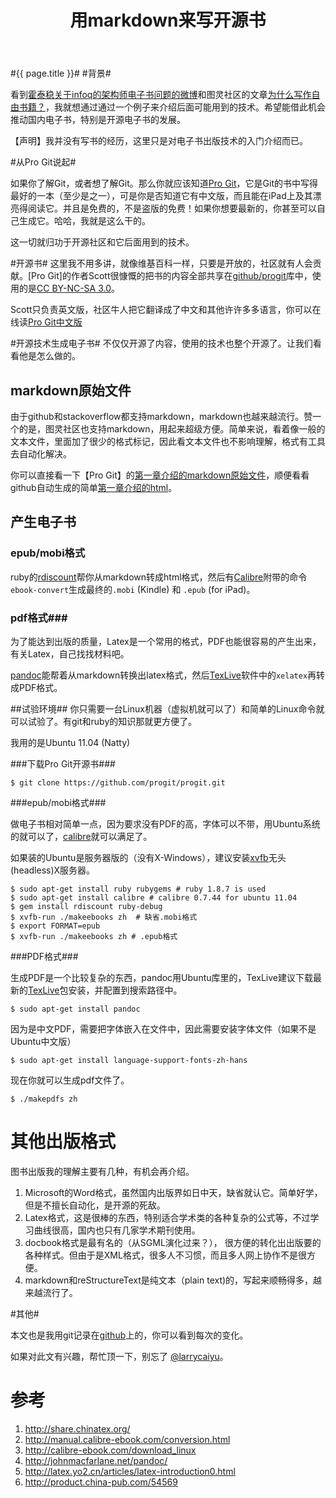 ﻿---
layout: post
title: 用markdown来写开源书
---
#{{ page.title }}#
#背景#

看到[霍泰稳关于infoq的架构师电子书问题的微博](http://weibo.com/1404949082/xDeyDEaDq)和图灵社区的文章[为什么写作自由书籍？](http://www.ituring.com.cn/article/details/764)，我就想通过通过一个例子来介绍后面可能用到的技术。希望能借此机会推动国内电子书，特别是开源电子书的发展。

【声明】我并没有写书的经历，这里只是对电子书出版技术的入门介绍而已。

#从Pro Git说起#

如果你了解Git，或者想了解Git。那么你就应该知道[Pro Git](http://progit.org/)，它是Git的书中写得最好的一本（至少是之一），可是你是否知道它有中文版，而且能在iPad上及其漂亮得阅读它。并且是免费的，不是盗版的免费！如果你想要最新的，你甚至可以自己生成它。哈哈，我就是这么干的。

这一切就归功于开源社区和它后面用到的技术。

#开源书#
这里我不用多讲，就像维基百科一样，只要是开放的，社区就有人会贡献。[Pro Git]的作者Scott很慷慨的把书的内容全部共享在[github/progit](http://github.com/progit/progit)库中，使用的是[CC BY-NC-SA 3.0](http://creativecommons.org/licenses/by-nc-sa/3.0/us/)。

Scott只负责英文版，社区牛人把它翻译成了中文和其他许许多多语言，你可以在线读[Pro Git中文版](http://progit.org/book/zh/)

#开源技术生成电子书#
不仅仅开源了内容，使用的技术也整个开源了。让我们看看他是怎么做的。

## markdown原始文件 ##
由于github和stackoverflow都支持markdown，markdown也越来越流行。赞一个的是，图灵社区也支持markdown，用起来超级方便。简单来说，看着像一般的文本文件，里面加了很少的格式标记，因此看文本文件也不影响理解，格式有工具去自动化解决。

你可以直接看一下【Pro Git】的[第一章介绍的markdown原始文件](https://raw.github.com/progit/progit/master/zh/01-introduction/01-chapter1.markdown)，顺便看看github自动生成的简单[第一章介绍的html](https://github.com/progit/progit/blob/master/zh/01-introduction/01-chapter1.markdown)。

## 产生电子书 ##
### epub/mobi格式 ###
ruby的[rdiscount](https://github.com/rtomayko/rdiscount)帮你从markdown转成html格式，然后有[Calibre](calibre)附带的命令`ebook-convert`生成最终的`.mobi` (Kindle) 和 `.epub` (for iPad)。

### pdf格式###
为了能达到出版的质量，Latex是一个常用的格式，PDF也能很容易的产生出来，有关Latex，自己找找材料吧。

[pandoc](http://johnmacfarlane.net/pandoc/)能帮着从markdown转换出latex格式，然后[TexLive](http://www.tug.org/texlive/)软件中的`xelatex`再转成PDF格式。

##试验环境##
你只需要一台Linux机器（虚拟机就可以了）和简单的Linux命令就可以试验了。有git和ruby的知识那就更方便了。

我用的是Ubuntu 11.04 (Natty)

###下载Pro Git开源书###
    
	$ git clone https://github.com/progit/progit.git
	
###epub/mobi格式###

做电子书相对简单一点，因为要求没有PDF的高，字体可以不带，用Ubuntu系统的就可以了，[calibre](http://calibre-ebook.com/)就可以满足了。

如果装的Ubuntu是服务器版的（没有X-Windows），建议安装[xvfb](http://en.wikipedia.org/wiki/Xvfb)无头(headless)X服务器。

    $ sudo apt-get install ruby rubygems # ruby 1.8.7 is used
	$ sudo apt-get install calibre # calibre 0.7.44 for ubuntu 11.04
	$ gem install rdiscount ruby-debug 
	$ xvfb-run ./makeebooks zh  # 缺省.mobi格式
	$ export FORMAT=epub
	$ xvfb-run ./makeebooks zh # .epub格式
	
###PDF格式###

生成PDF是一个比较复杂的东西，pandoc用Ubuntu库里的，TexLive建议下载最新的[TexLive](http://www.tug.org/texlive/)包安装，并配置到搜索路径中。
    
    $ sudo apt-get install pandoc 

因为是中文PDF，需要把字体嵌入在文件中，因此需要安装字体文件（如果不是Ubuntu中文版）

    $ sudo apt-get install language-support-fonts-zh-hans

现在你就可以生成pdf文件了。

    $ ./makepdfs zh	

# 其他出版格式 #

图书出版我的理解主要有几种，有机会再介绍。

 1. Microsoft的Word格式，虽然国内出版界如日中天，缺省就认它。简单好学，但是不擅长自动化，是开源的死敌。
 2. Latex格式，这是很棒的东西，特别适合学术类的各种复杂的公式等，不过学习曲线很高，国内也只有几家学术期刊使用。
 3. docbook格式是最有名的（从SGML演化过来？），
    很方便的转化出出版要的各种样式。但由于是XML格式，很多人不习惯，而且多人网上协作不是很方便。
 4. markdown和reStructureText是纯文本（plain text)的，写起来顺畅得多，越来越流行了。
   
#其他#

本文也是我用git记录在[github](https://github.com/larrycai/larrycai.github.com)上的，你可以看到每次的变化。
    
如果对此文有兴趣，帮忙顶一下，别忘了 [@larrycaiyu](http://weibo.com/larrycaiyu)。
    
# 参考 #
 1. http://share.chinatex.org/	
 2. http://manual.calibre-ebook.com/conversion.html
 3. http://calibre-ebook.com/download_linux
 4. http://johnmacfarlane.net/pandoc/
 5. http://latex.yo2.cn/articles/latex-introduction0.html
 6. http://product.china-pub.com/54569